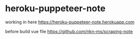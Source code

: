 # heroku-puppeteer-note
working in here
https://heroku-puppeteer-note.herokuapp.com

before build vue file
https://github.com/nkn-ms/scraping-note